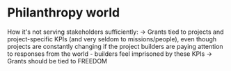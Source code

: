 # Philanthropy world

How it's not serving stakeholders sufficiently: → Grants tied to projects and project-specific KPIs (and very seldom to missions/people), even though projects are constantly changing if the project builders are paying attention to responses from the world - builders feel imprisoned by these KPIs
→ Grants should be tied to FREEDOM